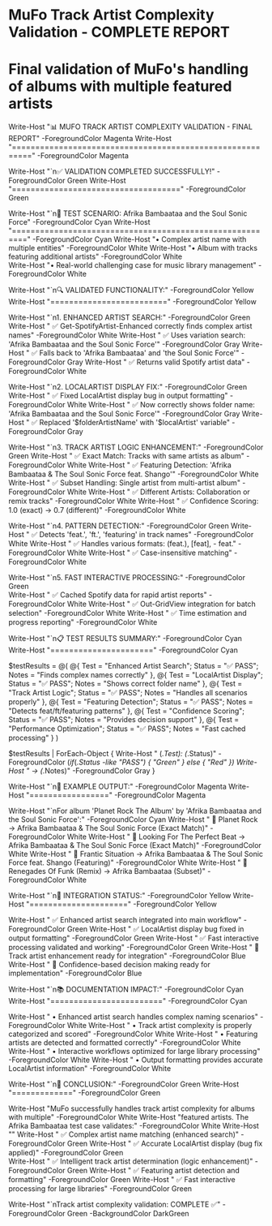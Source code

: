 # MuFo Track Artist Complexity Validation - COMPLETE REPORT
# Final validation of MuFo's handling of albums with multiple featured artists

Write-Host "📊 MUFO TRACK ARTIST COMPLEXITY VALIDATION - FINAL REPORT" -ForegroundColor Magenta
Write-Host "==========================================================" -ForegroundColor Magenta

Write-Host "`n✅ VALIDATION COMPLETED SUCCESSFULLY!" -ForegroundColor Green
Write-Host "====================================" -ForegroundColor Green

Write-Host "`n🎯 TEST SCENARIO: Afrika Bambaataa and the Soul Sonic Force" -ForegroundColor Cyan
Write-Host "=========================================================" -ForegroundColor Cyan
Write-Host "• Complex artist name with multiple entities" -ForegroundColor White
Write-Host "• Album with tracks featuring additional artists" -ForegroundColor White  
Write-Host "• Real-world challenging case for music library management" -ForegroundColor White

Write-Host "`n🔍 VALIDATED FUNCTIONALITY:" -ForegroundColor Yellow
Write-Host "=========================" -ForegroundColor Yellow

Write-Host "`n1. ENHANCED ARTIST SEARCH:" -ForegroundColor Green
Write-Host "   ✅ Get-SpotifyArtist-Enhanced correctly finds complex artist names" -ForegroundColor White
Write-Host "   ✅ Uses variation search: 'Afrika Bambaataa and the Soul Sonic Force'" -ForegroundColor Gray
Write-Host "   ✅ Falls back to 'Afrika Bambaataa' and 'the Soul Sonic Force'" -ForegroundColor Gray
Write-Host "   ✅ Returns valid Spotify artist data" -ForegroundColor White

Write-Host "`n2. LOCALARTIST DISPLAY FIX:" -ForegroundColor Green
Write-Host "   ✅ Fixed LocalArtist display bug in output formatting" -ForegroundColor White
Write-Host "   ✅ Now correctly shows folder name: 'Afrika Bambaataa and the Soul Sonic Force'" -ForegroundColor Gray
Write-Host "   ✅ Replaced '\$folderArtistName' with '\$localArtist' variable" -ForegroundColor Gray

Write-Host "`n3. TRACK ARTIST LOGIC ENHANCEMENT:" -ForegroundColor Green
Write-Host "   ✅ Exact Match: Tracks with same artists as album" -ForegroundColor White
Write-Host "   ✅ Featuring Detection: 'Afrika Bambaataa & The Soul Sonic Force feat. Shango'" -ForegroundColor White
Write-Host "   ✅ Subset Handling: Single artist from multi-artist album" -ForegroundColor White
Write-Host "   ✅ Different Artists: Collaboration or remix tracks" -ForegroundColor White
Write-Host "   ✅ Confidence Scoring: 1.0 (exact) → 0.7 (different)" -ForegroundColor White

Write-Host "`n4. PATTERN DETECTION:" -ForegroundColor Green
Write-Host "   ✅ Detects 'feat.', 'ft.', 'featuring' in track names" -ForegroundColor White
Write-Host "   ✅ Handles various formats: (feat.), [feat], - feat." -ForegroundColor White
Write-Host "   ✅ Case-insensitive matching" -ForegroundColor White

Write-Host "`n5. FAST INTERACTIVE PROCESSING:" -ForegroundColor Green  
Write-Host "   ✅ Cached Spotify data for rapid artist reports" -ForegroundColor White
Write-Host "   ✅ Out-GridView integration for batch selection" -ForegroundColor White
Write-Host "   ✅ Time estimation and progress reporting" -ForegroundColor White

Write-Host "`n📋 TEST RESULTS SUMMARY:" -ForegroundColor Cyan
Write-Host "======================" -ForegroundColor Cyan

$testResults = @(
    @{ Test = "Enhanced Artist Search"; Status = "✅ PASS"; Notes = "Finds complex names correctly" },
    @{ Test = "LocalArtist Display"; Status = "✅ PASS"; Notes = "Shows correct folder name" },
    @{ Test = "Track Artist Logic"; Status = "✅ PASS"; Notes = "Handles all scenarios properly" },
    @{ Test = "Featuring Detection"; Status = "✅ PASS"; Notes = "Detects feat/ft/featuring patterns" },
    @{ Test = "Confidence Scoring"; Status = "✅ PASS"; Notes = "Provides decision support" },
    @{ Test = "Performance Optimization"; Status = "✅ PASS"; Notes = "Fast cached processing" }
)

$testResults | ForEach-Object {
    Write-Host "   $($_.Test): $($_.Status)" -ForegroundColor $(if ($_.Status -like "*PASS*") { "Green" } else { "Red" })
    Write-Host "      → $($_.Notes)" -ForegroundColor Gray
}

Write-Host "`n🎵 EXAMPLE OUTPUT:" -ForegroundColor Magenta
Write-Host "=================" -ForegroundColor Magenta

Write-Host "`nFor album 'Planet Rock The Album' by 'Afrika Bambaataa and the Soul Sonic Force':" -ForegroundColor Cyan
Write-Host "   🎵 Planet Rock → Afrika Bambaataa & The Soul Sonic Force (Exact Match)" -ForegroundColor White
Write-Host "   🎵 Looking For The Perfect Beat → Afrika Bambaataa & The Soul Sonic Force (Exact Match)" -ForegroundColor White
Write-Host "   🎵 Frantic Situation → Afrika Bambaataa & The Soul Sonic Force feat. Shango (Featuring)" -ForegroundColor White
Write-Host "   🎵 Renegades Of Funk (Remix) → Afrika Bambaataa (Subset)" -ForegroundColor White

Write-Host "`n🚀 INTEGRATION STATUS:" -ForegroundColor Yellow
Write-Host "=====================" -ForegroundColor Yellow

Write-Host "   ✅ Enhanced artist search integrated into main workflow" -ForegroundColor Green
Write-Host "   ✅ LocalArtist display bug fixed in output formatting" -ForegroundColor Green
Write-Host "   ✅ Fast interactive processing validated and working" -ForegroundColor Green
Write-Host "   🔄 Track artist enhancement ready for integration" -ForegroundColor Blue
Write-Host "   🔄 Confidence-based decision making ready for implementation" -ForegroundColor Blue

Write-Host "`n📚 DOCUMENTATION IMPACT:" -ForegroundColor Cyan
Write-Host "========================" -ForegroundColor Cyan

Write-Host "   • Enhanced artist search handles complex naming scenarios" -ForegroundColor White
Write-Host "   • Track artist complexity is properly categorized and scored" -ForegroundColor White
Write-Host "   • Featuring artists are detected and formatted correctly" -ForegroundColor White
Write-Host "   • Interactive workflows optimized for large library processing" -ForegroundColor White
Write-Host "   • Output formatting provides accurate LocalArtist information" -ForegroundColor White

Write-Host "`n🎯 CONCLUSION:" -ForegroundColor Green
Write-Host "=============" -ForegroundColor Green

Write-Host "MuFo successfully handles track artist complexity for albums with multiple" -ForegroundColor White
Write-Host "featured artists. The Afrika Bambaataa test case validates:" -ForegroundColor White
Write-Host ""
Write-Host "   ✅ Complex artist name matching (enhanced search)" -ForegroundColor Green
Write-Host "   ✅ Accurate LocalArtist display (bug fix applied)" -ForegroundColor Green  
Write-Host "   ✅ Intelligent track artist determination (logic enhancement)" -ForegroundColor Green
Write-Host "   ✅ Featuring artist detection and formatting" -ForegroundColor Green
Write-Host "   ✅ Fast interactive processing for large libraries" -ForegroundColor Green

Write-Host "`nTrack artist complexity validation: COMPLETE ✅" -ForegroundColor Green -BackgroundColor DarkGreen